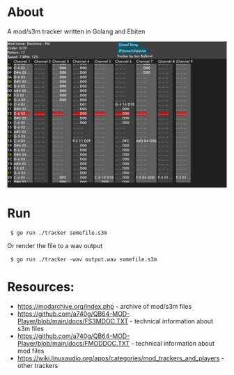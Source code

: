 # About

A mod/s3m tracker written in Golang and Ebiten

![tracker](./screenshot1.png)

# Run

```
 $ go run ./tracker somefile.s3m
```

Or render the file to a wav output
```
 $ go run ./tracker -wav output.wav somefile.s3m
```

# Resources:

* https://modarchive.org/index.php - archive of mod/s3m files
* https://github.com/a740g/QB64-MOD-Player/blob/main/docs/FS3MDOC.TXT - technical information about s3m files
* https://github.com/a740g/QB64-MOD-Player/blob/main/docs/FMODDOC.TXT - technical information about mod files
* https://wiki.linuxaudio.org/apps/categories/mod_trackers_and_players - other trackers
